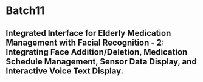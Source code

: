# Batch11

## Integrated Interface for Elderly Medication Management with Facial Recognition - 2: Integrating Face Addition/Deletion, Medication Schedule Management, Sensor Data Display, and Interactive Voice Text Display.

